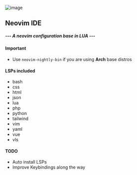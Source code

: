 ![image](https://user-images.githubusercontent.com/6580895/115072223-e0dd3100-9f29-11eb-8189-21a68fa5e803.png)

## Neovim IDE
#####  --- A neovim configuration base in LUA ---

#### Important
- Use `neovim-nightly-bin` if you are using **Arch** base distros

#### LSPs included
* bash
* css
* html
* json
* lua
* php
* python
* tailwind
* vim
* yaml
* vue
* vls

#### TODO
* Auto install LSPs
* Improve Keybindings along the way
